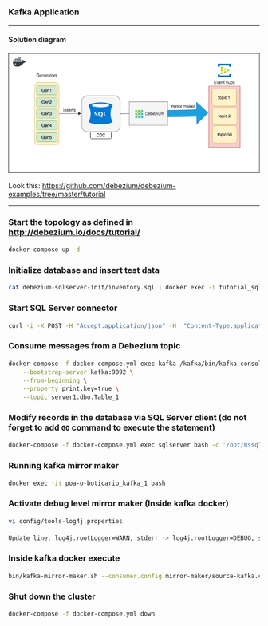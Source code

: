 ### Kafka Application

---

#### Solution diagram
![Solution](https://raw.githubusercontent.com/DataGenPoc/kafka-application-cdc/master/docs/solution.png)
 

Look this: https://github.com/debezium/debezium-examples/tree/master/tutorial

---

### Start the topology as defined in http://debezium.io/docs/tutorial/
```sh
docker-compose up -d
```

### Initialize database and insert test data
```sh
cat debezium-sqlserver-init/inventory.sql | docker exec -i tutorial_sqlserver_1 bash -c '/opt/mssql-tools/bin/sqlcmd -U sa -P $SA_PASSWORD'
```

### Start SQL Server connector
```sh
curl -i -X POST -H "Accept:application/json" -H  "Content-Type:application/json" http://localhost:8083/connectors/ -d @register-sqlserver.json
```

### Consume messages from a Debezium topic
```sh
docker-compose -f docker-compose.yml exec kafka /kafka/bin/kafka-console-consumer.sh \
    --bootstrap-server kafka:9092 \
    --from-beginning \
    --property print.key=true \
    --topic server1.dbo.Table_1
```

### Modify records in the database via SQL Server client (do not forget to add `GO` command to execute the statement)
```sh
docker-compose -f docker-compose.yml exec sqlserver bash -c '/opt/mssql-tools/bin/sqlcmd -U sa -P $SA_PASSWORD -d testDB'
```

### Running kafka mirror maker
```sh
docker exec -it poa-o-boticario_kafka_1 bash
```

### Activate debug level mirror maker (Inside kafka docker)
```sh
vi config/tools-log4j.properties

Update line: log4j.rootLogger=WARN, stderr -> log4j.rootLogger=DEBUG, stderr
```

### Inside kafka docker execute
```sh
bin/kafka-mirror-maker.sh --consumer.config mirror-maker/source-kafka.config --num.streams 1 --producer.config mirror-maker/mirror-eventhub.config --whitelist='.*'
```

### Shut down the cluster
```sh
docker-compose -f docker-compose.yml down
```